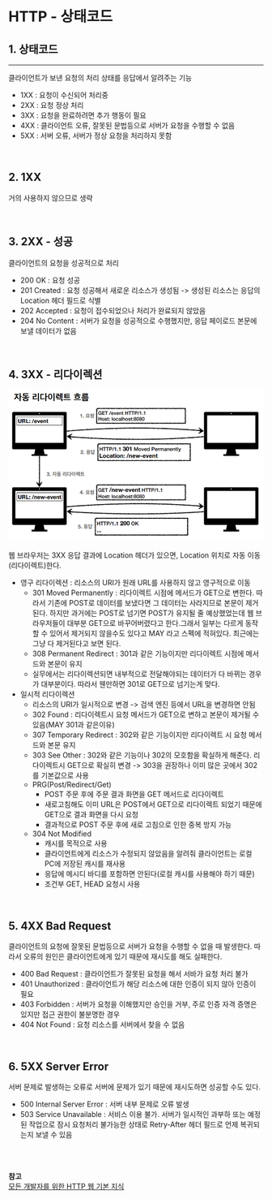 # HTTP - 상태코드

## 1. 상태코드
---
클라이언트가 보낸 요청의 처리 상태를 응답에서 알려주는 기능
+ 1XX : 요청이 수신되어 처리중
+ 2XX : 요청 정상 처리
+ 3XX : 요청을 완료하려면 추가 행동이 필요
+ 4XX : 클라이언트 오류, 잘못된 문법등으로 서버가 요청을 수행할 수 없음
+ 5XX : 서버 오류, 서버가 정상 요청을 처리하지 못함

<br>

## 2. 1XX
거의 사용하지 않으므로 생략

<br>

## 3. 2XX - 성공
클라이언트의 요청을 성공적으로 처리
+ 200 OK : 요청 성공
+ 201 Created : 요청 성공해서 새로운 리소스가 생성됨 -> 생성된 리소스는 응답의 Location 헤더 필드로 식별
+ 202 Accepted : 요청이 접수되었으나 처리가 완료되지 않았음
+ 204 No Content : 서버가 요청을 성공적으로 수행했지만, 응답 페이로드 본문에 보낼 데이터가 없음

<br>

## 4. 3XX - 리다이렉션
![그림1](https://github.com/backtony/blog-code/blob/master/http/img/4/4-1.PNG?raw=true)

웹 브라우저는 3XX 응답 결과에 Location 헤더가 있으면, Location 위치로 자동 이동(리다이렉트)한다.

+ 영구 리다이렉션 : 리소스의 URI가 원래 URL를 사용하지 않고 영구적으로 이동
  - 301 Moved Permanently : 리다이렉트 시점에 메서드가 GET으로 변한다. 따라서 기존에 POST로 데이터를 보냈다면 그 데이터는 사라지므로 본문이 제거된다. 하지만 과거에는 POST로 넘기면 POST가 유지될 줄 예상했었는데 웹 브라우저들이 대부분 GET으로 바꾸어버렸다고 한다.그래서 일부는 다르게 동작할 수 있어서 제거되지 않을수도 있다고 MAY 라고 스펙에 적혀있다. 최근에는 그냥 다 제거된다고 보면 된다.
  - 308 Permanent Redirect : 301과 같은 기능이지만 리다이렉트 시점에 메서드와 본문이 유지
  - 실무에서는 리다이렉션되면 내부적으로 전달해야되는 데이터가 다 바뀌는 경우가 대부분이다. 따라서 웬만하면 301로 GET으로 넘기는게 맞다. 
+ 일시적 리다이렉션
  - 리소스의 URI가 일시적으로 변경 -> 검색 엔진 등에서 URL을 변경하면 안됨
  - 302 Found : 리다이렉트시 요청 메서드가 GET으로 변하고 본문이 제거될 수 있음(MAY 301과 같은이유)
  - 307 Temporary Redirect : 302와 같은 기능이지만 리다이렉트 시 요청 메서드와 본문 유지
  - 303 See Other : 302와 같은 기능이나 302의 모호함을 확실하게 해준다. 리다이렉트시 GET으로 확실히 변경 -> 303을 권장하나 이미 많은 곳에서 302를 기본값으로 사용  
  - PRG(Post/Redirect/Get)    
    - POST 주문 후에 주문 결과 화면을 GET 메서드로 리다이렉트
    - 새로고침해도 이미 URL은 POST에서 GET으로 리다이렉트 되었기 때문에 GET으로 결과 화면을 다시 요청
    - 결과적으로 POST 주문 후에 새로 고침으로 인한 중복 방지 가능
  - 304 Not Modified
    - 캐시를 목적으로 사용
    - 클라이언트에게 리소스가 수정되지 않았음을 알려줘 클라이언트는 로컬 PC에 저장된 캐시를 재사용
    - 응답에 메시디 바디를 포함하면 안된다(로컬 캐시를 사용해야 하기 때문)
    - 조건부 GET, HEAD 요청시 사용

<BR>

## 5. 4XX Bad Request
클라이언트의 요청에 잘못된 문법등으로 서버가 요청을 수행할 수 없을 때 발생한다. 따라서 오류의 원인은 클라이언트에게 있기 때문에 재시도를 해도 실패한다.
+ 400 Bad Request : 클라이언트가 잘못된 요청을 해서 서바가 요청 처리 불가
+ 401 Unauthorized : 클라이언트가 해당 리소스에 대한 인증이 되지 않아 인증이 필요
+ 403 Forbidden : 서버가 요청을 이해했지만 승인을 거부, 주로 인증 자격 증명은 있지만 접근 권한이 불분명한 경우
+ 404 Not Found : 요청 리소스를 서버에서 찾을 수 없음

<br>

## 6. 5XX Server Error
서버 문제로 발생하는 오류로 서버에 문제가 있기 때문에 재시도하면 성공할 수도 있다.
+ 500 Internal Server Error : 서버 내부 문제로 오류 발생
+ 503 Service Unavailable : 서비스 이용 불가. 서버가 일시적인 과부하 또는 예정된 작업으로 잠시 요청처리 불가능한 상태로 Retry-After 헤더 필드로 언제 복귀되는지 보낼 수 있음








<Br><Br>

__참고__  
<a href="https://www.inflearn.com/course/http-%EC%9B%B9-%EB%84%A4%ED%8A%B8%EC%9B%8C%ED%81%AC#" target="_blank"> 모든 개발자를 위한 HTTP 웹 기본 지식</a>   


